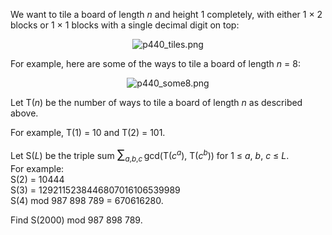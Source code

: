<p>We want to tile a board of length <var>n</var> and height 1 completely, with either 1 × 2 blocks or 1 × 1 blocks with a single decimal digit on top:</p>
<div style="text-align:center;">
<img src="project/images/p440_tiles.png" alt="p440_tiles.png" />
</div>
<p>For example, here are some of the ways to tile a board of length <var>n</var> = 8:</p>

<div style="text-align:center;">
<img src="project/images/p440_some8.png" alt="p440_some8.png" />
</div>
<p>Let T(<var>n</var>) be the number of ways to tile a board of length <var>n</var> as described above.</p>

<p>For example, T(1) = 10 and T(2) = 101.</p>

<p>Let S(<var>L</var>) be the triple sum <span style="font-size:larger;"><span style="font-size:larger;">∑</span></span><sub><var>a</var>,<var>b</var>,<var>c</var></sub> gcd(T(<var>c</var><sup><var>a</var></sup>), T(<var>c</var><sup><var>b</var></sup>)) for 1 ≤ <var>a</var>, <var>b</var>, <var>c</var> ≤ <var>L</var>.<br />
For example:<br />
S(2) = 10444<br />
S(3) = 1292115238446807016106539989<br />
S(4) mod 987 898 789 = 670616280.</p>

<p>Find S(2000) mod 987 898 789.</p>
